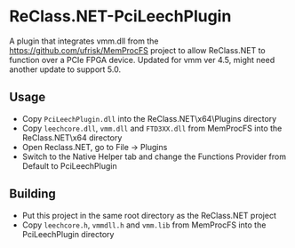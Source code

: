 # ReClass.NET-PciLeechPlugin
A plugin that integrates vmm.dll from the https://github.com/ufrisk/MemProcFS project to allow ReClass.NET to function over a PCIe FPGA device.
Updated for vmm ver 4.5, might need another update to support 5.0.

## Usage

* Copy `PciLeechPlugin.dll` into the ReClass.NET\x64\Plugins directory
* Copy `leechcore.dll`, `vmm.dll` and `FTD3XX.dll` from MemProcFS into the ReClass.NET\x64 directory
* Open Reclass.NET, go to File -> Plugins
* Switch to the Native Helper tab and change the Functions Provider from Default to PciLeechPlugin

## Building

* Put this project in the same root directory as the ReClass.NET project
* Copy `leechcore.h`, `vmmdll.h` and `vmm.lib` from MemProcFS into the PciLeechPlugin directory